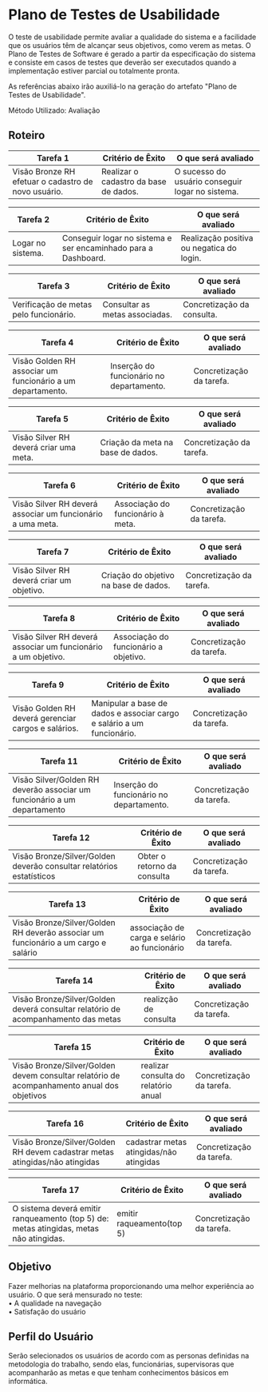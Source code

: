# Plano de Testes de Usabilidade

O teste de usabilidade permite avaliar a qualidade do sistema e a facilidade que os usuários têm de alcançar seus objetivos, como verem as metas. O Plano de Testes de Software é gerado a partir da especificação do sistema e consiste em casos de testes que deverão ser executados quando a implementação estiver parcial ou totalmente pronta.

As referências abaixo irão auxiliá-lo na geração do artefato "Plano de Testes de Usabilidade".

Método Utilizado: Avaliação

## Roteiro

|Tarefa 1|Critério de Êxito|O que será avaliado|
|--------|-----------------|-------------------|
|Visão Bronze RH efetuar o cadastro de novo usuário.|	Realizar o cadastro da base de dados. | O sucesso do usuário conseguir logar no sistema.|

|Tarefa 2 | Critério de Êxito |	O que será avaliado |
|---------|-------------------|---------------------|
|Logar no sistema.| Conseguir logar no sistema e ser encaminhado para a Dashboard.|	Realização positiva ou negatica do login.|

|Tarefa 3 |	Critério de Êxito | O que será avaliado|
|---------|-------------------|--------------------|
|Verificação de metas pelo funcionário. | Consultar as metas associadas. | Concretização da consulta.|

|Tarefa 4 |	Critério de Êxito |	O que será avaliado |
|---------|-------------------|--------------------|
|Visão Golden RH associar um funcionário a um departamento. | Inserção do funcionário no departamento.| Concretização da tarefa. |

|Tarefa 5 |	Critério de Êxito |	O que será avaliado |
|---------|-------------------|--------------------|
|Visão Silver RH deverá criar uma meta. | Criação da meta na base de dados.| Concretização da tarefa. |

|Tarefa 6 |	Critério de Êxito |	O que será avaliado |
|---------|-------------------|--------------------|
|Visão Silver RH deverá associar um funcionário a uma meta. | Associação do funcionário à meta.| Concretização da tarefa. |

|Tarefa 7 |	Critério de Êxito |	O que será avaliado |
|---------|-------------------|--------------------|
|Visão Silver RH deverá criar um objetivo. | Criação do objetivo na base de dados.| Concretização da tarefa. |

|Tarefa 8 |	Critério de Êxito |	O que será avaliado |
|---------|-------------------|--------------------|
|Visão Silver RH deverá associar um funcionário a um objetivo. | Associação do funcionário a objetivo.| Concretização da tarefa. |

|Tarefa 9 |	Critério de Êxito |	O que será avaliado |
|---------|-------------------|--------------------|
|Visão Golden RH deverá gerenciar cargos e salários. | Manipular a base de dados e associar cargo e salário a um funcionário.| Concretização da tarefa. |

|Tarefa 11 |	Critério de Êxito |	O que será avaliado |
|---------|-------------------|--------------------|
|Visão Silver/Golden RH deverão associar um funcionário a um departamento | Inserção do funcionário no departamento.| Concretização da tarefa. |

|Tarefa 12 |	Critério de Êxito |	O que será avaliado |
|---------|-------------------|--------------------|
|Visão Bronze/Silver/Golden deverão consultar relatórios estatísticos | Obter o retorno da consulta | Concretização da tarefa. |

|Tarefa 13 |	Critério de Êxito |	O que será avaliado |
|---------|-------------------|--------------------|
|Visão Bronze/Silver/Golden RH deverão associar um funcionário a um cargo e salário | associação de carga e selário ao funcionário | Concretização da tarefa. |

|Tarefa 14 |	Critério de Êxito |	O que será avaliado |
|---------|-------------------|--------------------|
|Visão  Bronze/Silver/Golden deverá consultar relatório de acompanhamento das metas | realizção de consulta  | Concretização da tarefa. |

|Tarefa 15 |	Critério de Êxito |	O que será avaliado |
|---------|-------------------|--------------------|
|Visão Bronze/Silver/Golden devem consultar relatório de acompanhamento anual dos objetivos |  realizar consulta do relatório anual | Concretização da tarefa. |

|Tarefa 16 |	Critério de Êxito |	O que será avaliado |
|---------|-------------------|--------------------|
|Visão Bronze/Silver/Golden RH devem cadastrar metas atingidas/não atingidas | cadastrar metas atingidas/não atingidas | Concretização da tarefa. |

|Tarefa 17 |	Critério de Êxito |	O que será avaliado |
|---------|-------------------|--------------------|
|O sistema deverá emitir ranqueamento (top 5) de: metas atingidas, metas não atingidas. | emitir raqueamento(top 5) | Concretização da tarefa.|

## Objetivo
 
Fazer melhorias na plataforma proporcionando uma melhor experiência ao usuário. O que será mensurado no teste: <br>
•         	A qualidade na navegação <br>
•         	Satisfação do usuário
 
## Perfil do Usuário
Serão selecionados os usuários de acordo com as personas definidas na metodologia do trabalho, sendo elas, funcionárias, supervisoras que acompanharão as metas e que tenham conhecimentos básicos em informática.
